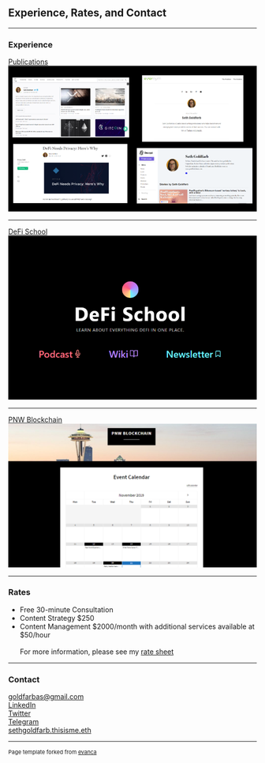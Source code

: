 ## Experience, Rates, and Contact

---

### Experience 

[Publications](https://docs.google.com/spreadsheets/d/13bRyko9UmfNpYWu71-CijDEloMyfw2jTbXsmLbcHHW0/edit#gid=0)
<br>
<img src="images/portfolio.png?raw=true"/>

---
[DeFi School](https://defi.school/)
<img src="images/defisc.png?raw=true"/>

---
[PNW Blockchain](https://www.pnwblockchain.com/)
<img src="images/pnwb.png?raw=true"/>

---

### Rates

- Free 30-minute Consultation
- Content Strategy $250
- Content Management $2000/month with additional services available at $50/hour
<br><br>
For more information, please see my [rate sheet](https://docs.google.com/document/d/15C32joZK0PC7fK077-YgaN1i3cKYmzMHrDfWKCnx0mQ/edit)

---

### Contact
[goldfarbas@gmail.com](https://gmail.com)
<br>
[LinkedIn](https://www.linkedin.com/in/asethgoldfarb/)
<br>
[Twitter](https://twitter.com/GoldenChaosGod)
<br>
[Telegram](https://t.me/sethgoldfarb)
<br>
[sethgoldfarb.thisisme.eth](https://ens.domains/)

---
<p style="font-size:11px">Page template forked from <a href="https://github.com/evanca/quick-portfolio">evanca</a></p>
<!-- Remove above link if you don't want to attibute -->
